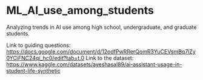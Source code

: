 # ML_AI_use_among_students
Analyzing trends in AI use among high school, undergraduate, and graduate students.

Link to guiding questions:       https://docs.google.com/document/d/12odfPwRRerQomR3YuCEVsmBq7lZy0YCiFNC24qi_hc0/edit?tab=t.0
Link to the dataset:             https://www.kaggle.com/datasets/ayeshasal89/ai-assistant-usage-in-student-life-synthetic
